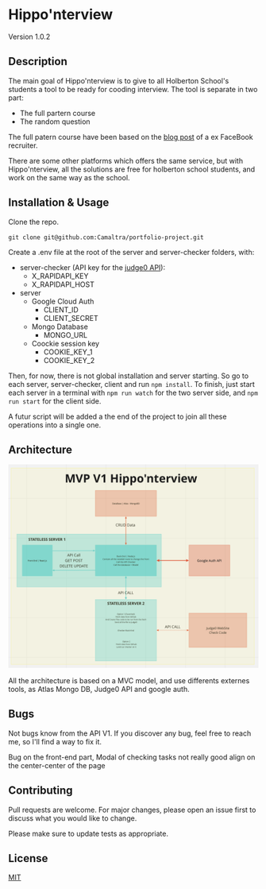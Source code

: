 # Hippo'nterview

Version 1.0.2

## Description

The main goal of Hippo'nterview is to give to all Holberton School's students a tool to be ready for cooding interview.
The tool is separate in two part:

- The full partern course
- The random question

The full patern course have been based on the [blog post](https://www.techinterviewhandbook.org/best-practice-questions/) of a ex FaceBook recruiter.

There are some other platforms which offers the same service, but with Hippo'nterview, all the solutions are free for holberton school students, and work on the same way as the school.

## Installation & Usage

Clone the repo.

```
git clone git@github.com:Camaltra/portfolio-project.git
```

Create a .env file at the root of the server and server-checker folders, with:

- server-checker (API key for the [judge0 API](https://judge0.com)):
  - X_RAPIDAPI_KEY
  - X_RAPIDAPI_HOST
- server
  - Google Cloud Auth
    - CLIENT_ID
    - CLIENT_SECRET
  - Mongo Database
    - MONGO_URL
  - Coockie session key
    - COOKIE_KEY_1
    - COOKIE_KEY_2

Then, for now, there is not global installation and server starting. So go to each server, server-checker, client and run `npm install`. To finish, just start each server in a terminal with `npm run watch` for the two server side, and `npm run start` for the client side.

A futur script will be added a the end of the project to join all these operations into a single one.

## Architecture

![plot](public/architecture.png "Title")

All the architecture is based on a MVC model, and use differents externes tools, as Atlas Mongo DB, Judge0 API and google auth.

## Bugs

Not bugs know from the API V1. If you discover any bug, feel free to reach me, so I'll find a way to fix it.

Bug on the front-end part, Modal of checking tasks not really good align on the center-center of the page

## Contributing

Pull requests are welcome. For major changes, please open an issue first to discuss what you would like to change.

Please make sure to update tests as appropriate.

## License

[MIT](https://choosealicense.com/licenses/mit/)
